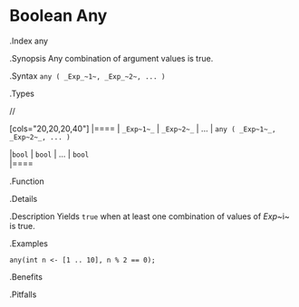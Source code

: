 # Boolean Any

.Index
any

.Synopsis
Any combination of argument values is true.

.Syntax
`any ( _Exp_~1~, _Exp_~2~, ... )`

.Types

//

[cols="20,20,20,40"]
|====
| `_Exp~1~_` | `_Exp~2~_` | ... | `any ( _Exp~1~_, _Exp~2~_, ... )` 

|`bool`     | `bool`    | ... | `bool`                          
|====

.Function

.Details

.Description
Yields `true` when at least one combination of values of _Exp_~i~ is true.

.Examples
```rascal-shell
any(int n <- [1 .. 10], n % 2 == 0);
```

.Benefits

.Pitfalls

